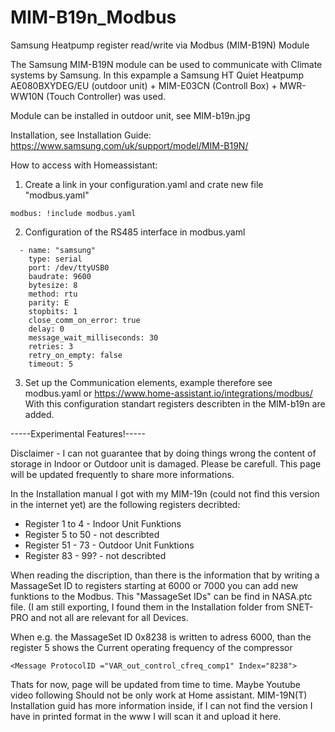 # MIM-B19n_Modbus
Samsung Heatpump register read/write via Modbus (MIM-B19N) Module

The Samsung MIM-B19N module can be used to communicate with Climate systems by Samsung. In this expample a Samsung HT Quiet Heatpump AE080BXYDEG/EU (outdoor unit) + MIM-E03CN (Controll Box) + MWR-WW10N (Touch Controller) was used.

Module can be installed in outdoor unit, see MIM-b19n.jpg

Installation, see Installation Guide: https://www.samsung.com/uk/support/model/MIM-B19N/

How to access with Homeassistant:
1) Create a link in your configuration.yaml and crate new file "modbus.yaml"
```
modbus: !include modbus.yaml
```
2) Configuration of the RS485 interface in modbus.yaml
```
  - name: "samsung"
    type: serial
    port: /dev/ttyUSB0
    baudrate: 9600
    bytesize: 8
    method: rtu
    parity: E
    stopbits: 1
    close_comm_on_error: true
    delay: 0
    message_wait_milliseconds: 30
    retries: 3
    retry_on_empty: false
    timeout: 5
```
3) Set up the Communication elements, example therefore see modbus.yaml or https://www.home-assistant.io/integrations/modbus/
With this configuration standart registers describten in the MIM-b19n are added.

-----Experimental Features!-----

Disclaimer - I can not guarantee that by doing things wrong the content of storage in Indoor or Outdoor unit is damaged. Please be carefull. This page will be updated frequently to share more informations.

In the Installation manual I got with my MIM-19n (could not find this version in the internet yet) are the following registers decribted:
- Register 1 to 4 - Indoor Unit Funktions
- Register 5 to 50 - not describted
- Register 51 - 73 - Outdoor Unit Funktions
- Register 83 - 99? - not describted

When reading the discription, than there is the information that by writing a MassageSet ID to registers starting at 6000 or 7000 you can add new funktions to the Modbus.
This "MassageSet IDs" can be find in NASA.ptc file. (I am still exporting, I found them in the Installation folder from SNET-PRO and not all are relevant for all Devices.

When e.g. the MassageSet ID 0x8238 is written to adress 6000, than the register 5 shows the Current operating frequency of the compressor 
```
<Message ProtocolID ="VAR_out_control_cfreq_comp1" Index="8238">
```

Thats for now, page will be updated from time to time.
Maybe Youtube video following
Should not be only work at Home assistant.
MIM-19N(T) Installation guid has more information inside, if I can not find the version I have in printed format in the www I will scan it and upload it here.

